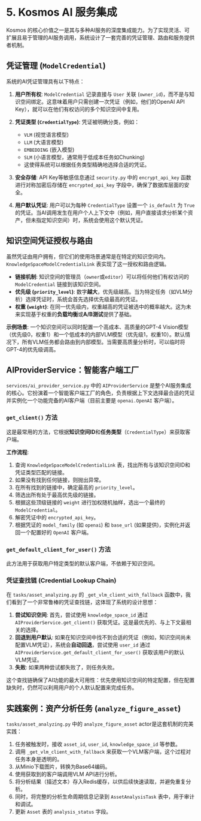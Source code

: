 # 5. Kosmos AI 服务集成

Kosmos 的核心价值之一是其与多种AI服务的深度集成能力。为了实现灵活、可扩展且易于管理的AI服务调用，系统设计了一套完善的凭证管理、路由和服务提供者机制。

## 凭证管理 (`ModelCredential`)

系统的AI凭证管理具有以下特点：

1.  **用户所有权**: `ModelCredential` 记录直接与 `User` 关联 (`owner_id`)，而不是与知识空间绑定。这意味着用户只需创建一次凭证（例如，他们的OpenAI API Key），就可以在他们有权访问的多个知识空间中复用。

2.  **凭证类型 (`CredentialType`)**: 凭证被明确分类，例如：
    *   `VLM` (视觉语言模型)
    *   `LLM` (大语言模型)
    *   `EMBEDDING` (嵌入模型)
    *   `SLM` (小语言模型，通常用于低成本任务如Chunking)
    *   这使得系统可以根据任务类型精确地选择合适的凭证。

3.  **安全存储**: API Key等敏感信息通过 `security.py` 中的 `encrypt_api_key` 函数进行对称加密后存储在 `encrypted_api_key` 字段中，确保了数据库层面的安全。

4.  **用户默认凭证**: 用户可以为每种 `CredentialType` 设置一个 `is_default` 为 `True` 的凭证。当AI调用发生在用户个人上下文中（例如，用户直接请求分析某个资产，但未指定知识空间）时，系统会使用这个默认凭证。

## 知识空间凭证授权与路由

虽然凭证由用户拥有，但它们的使用场景通常是在特定的知识空间内。`KnowledgeSpaceModelCredentialLink` 表实现了这一授权和路由逻辑。

*   **链接机制**: 知识空间的管理员（`owner`或`editor`）可以将任何他们有权访问的 `ModelCredential` 链接到该知识空间。
*   **优先级 (`priority_level`)**: 数字**越大**，优先级越高。当为特定任务（如VLM分析）选择凭证时，系统会首先选择优先级最高的凭证。
*   **权重 (`weight`)**: 在同一优先级内，权重越高的凭证被选中的概率越大。这为未来实现基于权重的**负载均衡**或**A/B测试**提供了基础。

**示例场景**:
一个知识空间可以同时配置一个高成本、高质量的GPT-4 Vision模型（优先级0，权重1）和一个低成本的内部VLM模型（优先级1，权重10）。默认情况下，所有VLM任务都会路由到内部模型。当需要高质量分析时，可以临时将GPT-4的优先级调高。

## AIProviderService：智能客户端工厂

`services/ai_provider_service.py` 中的 `AIProviderService` 是整个AI服务集成的核心。它扮演着一个智能客户端工厂的角色，负责根据上下文选择最合适的凭证并实例化一个功能完备的AI客户端（目前主要是 `openai.OpenAI` 客户端）。

### `get_client()` 方法

这是最常用的方法，它根据**知识空间ID**和**任务类型**（`CredentialType`）来获取客户端。

**工作流程**:
1.  查询 `KnowledgeSpaceModelCredentialLink` 表，找出所有与该知识空间ID和凭证类型匹配的链接。
2.  如果没有找到任何链接，则抛出异常。
3.  在所有找到的链接中，确定最高的 `priority_level`。
4.  筛选出所有处于最高优先级的链接。
5.  根据这些顶级链接的 `weight` 进行加权随机抽样，选出一个最终的 `ModelCredential`。
6.  解密凭证中的 `encrypted_api_key`。
7.  根据凭证的 `model_family` (如 `openai`) 和 `base_url` (如果提供)，实例化并返回一个配置好的 `OpenAI` 客户端。

### `get_default_client_for_user()` 方法

此方法用于获取用户特定类型的默认客户端，不依赖于知识空间。

### 凭证查找链 (Credential Lookup Chain)

在 `tasks/asset_analyzing.py` 的 `_get_vlm_client_with_fallback` 函数中，我们看到了一个非常鲁棒的凭证查找链，这体现了系统的设计思想：

1.  **尝试知识空间**: 首先，尝试使用 `knowledge_space_id` 通过 `AIProviderService.get_client()` 获取凭证。这是最优先的、与上下文最相关的选择。
2.  **回退到用户默认**: 如果在知识空间中找不到合适的凭证（例如，知识空间尚未配置VLM凭证），系统会**自动回退**，尝试使用 `user_id` 通过 `AIProviderService.get_default_client_for_user()` 获取该用户的默认VLM凭证。
3.  **失败**: 如果两种尝试都失败了，则任务失败。

这个查找链确保了AI功能的最大可用性：优先使用知识空间的特定配置，但在配置缺失时，仍然可以利用用户的个人默认配置来完成任务。

## 实践案例：资产分析任务 (`analyze_figure_asset`)

`tasks/asset_analyzing.py` 中的 `analyze_figure_asset` actor是这套机制的完美实践：

1.  任务被触发时，接收 `asset_id`, `user_id`, `knowledge_space_id` 等参数。
2.  调用 `_get_vlm_client_with_fallback` 来获取一个VLM客户端，这个过程对任务本身是透明的。
3.  从Minio下载图片，转换为Base64编码。
4.  使用获取到的客户端调用VLM API进行分析。
5.  将分析结果（描述文本）存入Redis缓存，以供后续快速读取，并避免重复分析。
6.  同时，将完整的分析生命周期信息记录到 `AssetAnalysisTask` 表中，用于审计和调试。
7.  更新 `Asset` 表的 `analysis_status` 字段。
